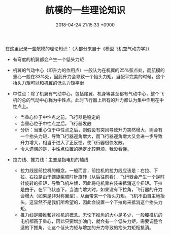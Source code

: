 ﻿---
layout: post
title: 航模的一些理论知识
date: 2018-04-24 21:15:33 +0900
categories: 理论
---

在这里记录一些航模的理论知识：（大部分来自于《模型飞机空气动力学》）

- 有弯度的机翼都会产生一个低头力矩

- 机翼的气动中心（即升力的作用点）一般认为在机翼的25%弦点处，而航模的重心一般在33%处，因此升力会导致一个抬头力矩，当配平完美的时候，这个抬头力矩可以和机翼的低头力矩平衡

- 中性点：除了机翼有气动中心，包括尾翼、机身等甚至都有气动中心，整个飞机的总的气动中心称为中性点。此时飞行器上所有的升力都认为集中作用在中性点上。
    - 当重心位于中性点之前，飞行器是稳定的
    - 当重心位于中性点之后，飞行器发散
    - 分析：当重心位于中性点之后，则假设有突风导致升力突然增大，则会有一个抬头力矩，导致飞行器迎角增大，而飞行器迎角增大又会进一步导致升力增大，相当于进入了正反馈，使飞行器很快发散。
    - 令人遗憾的是，中性点位置的确定比较麻烦，我没看懂。

- 拉力线、推力线：主要是指电机的轴线
    - 拉力线是前拉机的概念。一般而言，前拉机的拉力线应该是：右拉、下拉。右拉是由于螺旋桨顺时针旋转（从后往前看），飞行器会产生一个逆时针旋转的扭矩，导致飞机左倾，因此将电机靠右装来抵消这个扭矩。下拉是由于。在平飞状态下，当油门增大时，如果没有下拉角，飞行器的升力会增大（如果是非对称翼型），从而带来一个抬头力矩。飞机不由自主地抬头，这显然不是我们所希望的，因此会设置一个下拉角来抵消这个抬头力矩。
    - 推力线是腰推和背推机的概念。无论下推角的大小是多少，一般腰推机的电机都高于重心，因此只要增加油门，就会有一个低头力矩。需要调整合适的下推角，让这个低头力矩与增加的升力导致的抬头力矩相抵消。
    

